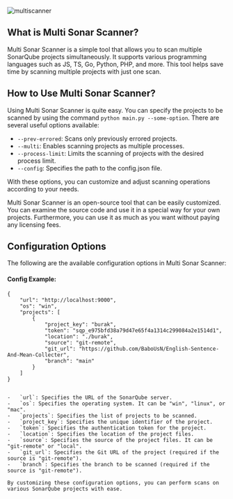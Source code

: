 
![multiscanner](https://user-images.githubusercontent.com/72748666/226208076-fd23b92c-27ff-4c05-9e82-8c25430bf8db.png)



## What is Multi Sonar Scanner?

Multi Sonar Scanner is a simple tool that allows you to scan multiple SonarQube projects simultaneously. It supports various programming languages such as JS, TS, Go, Python, PHP, and more. This tool helps save time by scanning multiple projects with just one scan.

## How to Use Multi Sonar Scanner?

Using Multi Sonar Scanner is quite easy. You can specify the projects to be scanned by using the command `python main.py --some-option`. There are several useful options available:

-   `--prev-errored`: Scans only previously errored projects.
-   `--multi`: Enables scanning projects as multiple processes.
-   `--process-limit`: Limits the scanning of projects with the desired process limit.
-   `--config`: Specifies the path to the config.json file.

With these options, you can customize and adjust scanning operations according to your needs.

Multi Sonar Scanner is an open-source tool that can be easily customized. You can examine the source code and use it in a special way for your own projects. Furthermore, you can use it as much as you want without paying any licensing fees.


## Configuration Options

The following are the available configuration options in Multi Sonar Scanner:

#### Config Example: 
```
{
    "url": "http://localhost:9000",
    "os": "win",
    "projects": [
        {
            "project_key": "burak",
            "token": "sqp_e975bfd38a79d47e65f4a1314c299084a2e1514d1",
            "location": "./burak",
            "source": "git-remote",
            "git_url": "https://github.com/BaboUsN/English-Sentence-And-Mean-Collecter",
            "branch": "main"
        }
    ]
}


-   `url`: Specifies the URL of the SonarQube server.
-   `os`: Specifies the operating system. It can be "win", "linux", or "mac".
-   `projects`: Specifies the list of projects to be scanned.
-   `project_key`: Specifies the unique identifier of the project.
-   `token`: Specifies the authentication token for the project.
-   `location`: Specifies the location of the project files.
-   `source`: Specifies the source of the project files. It can be "git-remote" or "local".
-   `git_url`: Specifies the Git URL of the project (required if the source is "git-remote").
-   `branch`: Specifies the branch to be scanned (required if the source is "git-remote").

By customizing these configuration options, you can perform scans on various SonarQube projects with ease.
